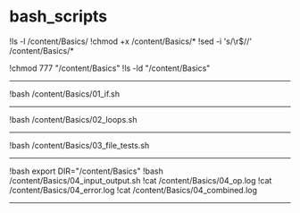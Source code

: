# bash_scripts
!ls -l /content/Basics/
!chmod +x /content/Basics/*
!sed -i 's/\r$//' /content/Basics/*

!chmod 777 "/content/Basics"
!ls -ld "/content/Basics"

---------------------------------

!bash /content/Basics/01_if.sh

---------------------------------

!bash /content/Basics/02_loops.sh

---------------------------------

!bash /content/Basics/03_file_tests.sh

---------------------------------

!bash export DIR="/content/Basics"
!bash /content/Basics/04_input_output.sh
!cat /content/Basics/04_op.log
!cat /content/Basics/04_error.log
!cat /content/Basics/04_combined.log

---------------------------------


